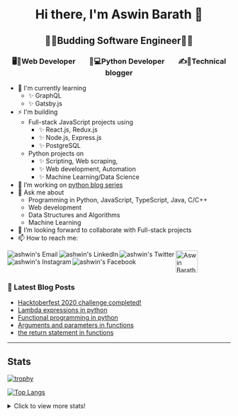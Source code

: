 <h1 align="center"> Hi there, I'm Aswin Barath 👋</h1>



<h2 align="center"> 👨‍🎓Budding Software Engineer👨‍🎓 </h2>



<h3 align="center"> 🖥️📲Web Developer  &nbsp;&nbsp;&nbsp;&nbsp;&nbsp;&nbsp;  🐍💻Python Developer &nbsp;&nbsp;&nbsp;&nbsp;&nbsp;&nbsp;  ✍📕Technical blogger </h3>



- 🌱 I'm currently learning
    - ✨ GraphQL
    - ✨ Gatsby.js
- ⚡ I'm building 
    - Full-stack JavaScript projects using
      - ✨ React.js, Redux.js
      - ✨ Node.js, Express.js
      - ✨ PostgreSQL
    - Python projects on
      - ✨ Scripting, Web scraping,
      - ✨ Web development, Automation
      - ✨ Machine Learning/Data Science
- 🔭 I’m working on [python blog series](https://dev.to/aswin2001barath/series/10416)
- 💬 Ask me about
    - Programming in Python, JavaScript, TypeScript, Java, C/C++
    - Web development
    - Data Structures and Algorithms
    - Machine Learning 
- 👯 I’m looking forward to collaborate with Full-stack projects
- 📫 How to reach me:

<a href="mailto:aswin2001barath@gmail.com">
  <img align="left" alt="ashwin's Email" src="https://img.icons8.com/bubbles/50/000000/gmail.png"/>
</a>

<a href="https://www.linkedin.com/in/aswin-barath/">
  <img align="left" alt="ashwin's LinkedIn" src="https://img.icons8.com/bubbles/50/000000/linkedin.png"/>
</a>

<a href="https://twitter.com/AswinBarath2">
  <img align="left" alt="ashwin's Twitter" src="https://img.icons8.com/bubbles/50/000000/twitter.png"/>
</a>

<a href="https://instagram.com/ashwin_26.4">
  <img align="left" alt="ashwin's Instagram" src="https://img.icons8.com/bubbles/50/000000/instagram.png"/>
</a>

<a href="https://www.facebook.com/profile.php?id=100011683902531">
  <img align="left" alt="ashwin's Facebook" src="https://img.icons8.com/bubbles/50/000000/facebook.png"/>
</a>

<a href="https://dev.to/aswin2001barath">
  <img src="https://d2fltix0v2e0sb.cloudfront.net/dev-badge.svg" alt="Aswin Barath's DEV Community Profile" height="50" width="50">
</a>

<br>

### 📕 Latest Blog Posts
<!-- BLOG-POST-LIST:START -->
- [Hacktoberfest 2020 challenge completed!](https://dev.to/aswin2001barath/hacktoberfest-2020-challenge-completed-31c2)
- [Lambda expressions in python](https://dev.to/aswin2001barath/lambda-expressions-in-python-5ffg)
- [Functional programming in python](https://dev.to/aswin2001barath/functional-programming-in-python-42fi)
- [Arguments and parameters in functions](https://dev.to/aswin2001barath/comprehension-in-python-383l)
- [the return statement in functions](https://dev.to/aswin2001barath/functional-programming-in-python-23ff)
<!-- BLOG-POST-LIST:END -->


---

## Stats
[![trophy](https://github-profile-trophy.vercel.app/?username=AswinBarath&title=Commit,Issues,PullRequest,Repositories,MultiLanguage&margin-w=15&margin-h=15&theme=onedark)](https://github.com/ryo-ma/github-profile-trophy)

[![Top Langs](https://github-readme-stats.vercel.app/api/top-langs/?username=AswinBarath&layout=compact&langs_count=8)](https://github.com/anuraghazra/github-readme-stats)
<!-- [![willianrod's wakatime stats](https://github-readme-stats.vercel.app/api/wakatime?username=AswinBarath&layout=compact)](https://github.com/anuraghazra/github-readme-stats) -->

<details>
  <summary>Click to view more stats!</summary>
    <!--START_SECTION:waka-->
![Profile Views](http://img.shields.io/badge/Profile%20Views-11-blue)

![Lines of code](https://img.shields.io/badge/From%20Hello%20World%20I%27ve%20Written-515031%20lines%20of%20code-blue)

**🐱 My Github Data** 

> 🏆 663 Contributions in the Year 2021
 > 
> 📦 127.4 kB Used in Github's Storage 
 > 
> 🚫 Not Opted to Hire
 > 
> 📜 65 Public Repositories 
 > 
> 🔑 1 Private Repository 
 > 
**I'm a Night 🦉** 

```text
🌞 Morning    121 commits    █████░░░░░░░░░░░░░░░░░░░░   20.4% 
🌆 Daytime    142 commits    ██████░░░░░░░░░░░░░░░░░░░   23.95% 
🌃 Evening    298 commits    ████████████░░░░░░░░░░░░░   50.25% 
🌙 Night      32 commits     █░░░░░░░░░░░░░░░░░░░░░░░░   5.4%

```
📅 **I'm Most Productive on Tuesday** 

```text
Monday       74 commits     ███░░░░░░░░░░░░░░░░░░░░░░   12.48% 
Tuesday      109 commits    ████░░░░░░░░░░░░░░░░░░░░░   18.38% 
Wednesday    84 commits     ███░░░░░░░░░░░░░░░░░░░░░░   14.17% 
Thursday     107 commits    ████░░░░░░░░░░░░░░░░░░░░░   18.04% 
Friday       64 commits     ██░░░░░░░░░░░░░░░░░░░░░░░   10.79% 
Saturday     91 commits     ███░░░░░░░░░░░░░░░░░░░░░░   15.35% 
Sunday       64 commits     ██░░░░░░░░░░░░░░░░░░░░░░░   10.79%

```


📊 **This Week I Spent My Time On** 

```text
⌚︎ Time Zone: Asia/Kolkata

💬 Programming Languages: 
Java                     5 hrs 16 mins       ██████████████████░░░░░░░   71.67% 
JavaScript               50 mins             ██░░░░░░░░░░░░░░░░░░░░░░░   11.46% 
Markdown                 42 mins             ██░░░░░░░░░░░░░░░░░░░░░░░   9.58% 
HTML                     16 mins             █░░░░░░░░░░░░░░░░░░░░░░░░   3.85% 
CSS                      15 mins             ░░░░░░░░░░░░░░░░░░░░░░░░░   3.45%

🔥 Editors: 
Eclipse                  5 hrs 16 mins       ██████████████████░░░░░░░   71.67% 
VS Code                  2 hrs 5 mins        ███████░░░░░░░░░░░░░░░░░░   28.33%

💻 Operating System: 
Windows                  7 hrs 21 mins       █████████████████████████   100.0%

```

**I Mostly Code in JavaScript** 

```text
JavaScript               16 repos            ██████░░░░░░░░░░░░░░░░░░░   27.12% 
HTML                     14 repos            ██████░░░░░░░░░░░░░░░░░░░   23.73% 
Python                   10 repos            ████░░░░░░░░░░░░░░░░░░░░░   16.95% 
Java                     10 repos            ████░░░░░░░░░░░░░░░░░░░░░   16.95% 
CSS                      4 repos             █░░░░░░░░░░░░░░░░░░░░░░░░   6.78%

```



 Last Updated on 30/07/2021
<!--END_SECTION:waka-->
</details>





